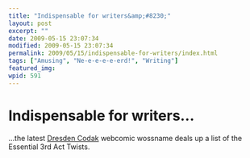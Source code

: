 ```yaml
---
title: "Indispensable for writers&amp;#8230;"
layout: post
excerpt: ""
date: 2009-05-15 23:07:34
modified: 2009-05-15 23:07:34
permalink: 2009/05/15/indispensable-for-writers/index.html
tags: ["Amusing", "Ne-e-e-e-e-erd!", "Writing"]
featured_img: 
wpid: 591
---
```


# Indispensable for writers&#8230;

…the latest [Dresden Codak](http://www.dresdencodak.com/cartoons/dc_062.html) webcomic wossname deals up a list of the Essential 3rd Act Twists.